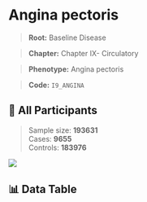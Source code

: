 # Angina pectoris

> **Root:** Baseline Disease  

> **Chapter:** Chapter IX- Circulatory  

> **Phenotype:** Angina pectoris  

> **Code:** `I9_ANGINA`

## 🧪 All Participants  
> Sample size: **193631**  
> Cases: **9655**  
> Controls: **183976**
<img src="/Sensitive/Figures/ALL/Incidence/I9_ANGINA.png"/>

## 📊 Data Table
<CsvTableMRF src="/Sensitive/Data/ALL/Incidence/COX_I9_ANGINA.csv"/>

